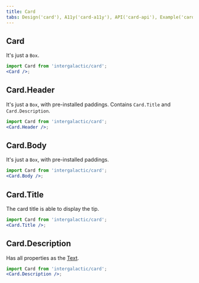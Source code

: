 ```yaml
---
title: Card
tabs: Design('card'), A11y('card-a11y'), API('card-api'), Example('card-code'), Changelog('card-changelog')
---
```


## Card

It's just a `Box`.

```jsx
import Card from 'intergalactic/card';
<Card />;
```

## Card.Header

It's just a `Box`, with pre-installed paddings. Contains `Card.Title` and `Card.Description`.

```jsx
import Card from 'intergalactic/card';
<Card.Header />;
```

## Card.Body

It's just a `Box`, with pre-installed paddings.

```jsx
import Card from 'intergalactic/card';
<Card.Body />;
```

## Card.Title

The card title is able to display the tip.

```jsx
import Card from 'intergalactic/card';
<Card.Title />;
```

<TypesView type="TitleProps" :types={...types} />

## Card.Description

Has all properties as the [Text](/style/typography/typography-api#a9dffb).

```jsx
import Card from 'intergalactic/card';
<Card.Description />;
```

<script setup>import { data as types } from '@types.data.ts';</script>